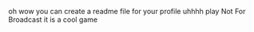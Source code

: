oh wow you can create a readme file for your profile
uhhhh play Not For Broadcast it is a cool game

<!---
Noel22222/Noel22222 is a ✨ special ✨ repository because its `README.md` (this file) appears on your GitHub profile.
You can click the Preview link to take a look at your changes.
--->
